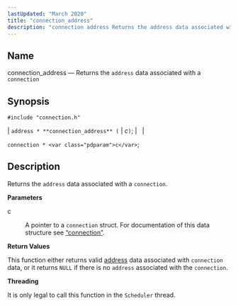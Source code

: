 ```yaml
---
lastUpdated: "March 2020"
title: "connection_address"
description: "connection address Returns the address data associated with a connection address connection address c connection c Returns the address data associated with a connection c A pointer to a connection struct For documentation of this data structure see Section 68 9 connection This function either returns valid address data associated..."
---
```


<a name="apis.connection_address"></a> 
## Name

connection_address — Returns the `address` data associated with a `connection`

## Synopsis

`#include "connection.h"`

| `address * **connection_address** (` | <var class="pdparam">c</var>`)`; |   |

`connection * <var class="pdparam">c</var>`;<a name="idp48956512"></a> 
## Description

Returns the `address` data associated with a `connection`.

**<a name="idp48958608"></a> Parameters**

<dl class="variablelist">

<dt>c</dt>

<dd>

A pointer to a `connection` struct. For documentation of this data structure see [“connection”](/momentum/3/3-api/structs-connection).

</dd>

</dl>

**<a name="idp48962384"></a> Return Values**

This function either returns valid [address](/momentum/3/3-api/structs-address) data associated with `connection` data, or it returns `NULL` if there is no `address` associated with the `connection`.

**<a name="idp48965872"></a> Threading**

It is only legal to call this function in the `Scheduler` thread.